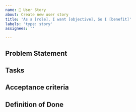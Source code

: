 ```yaml
---
name: 📘 User Story
about: Create new user story
title: 'As a [role], I want [objective], So I [benefit]'
labels: 'type: story'
assignees: ''

---
```

  
## Problem Statement
<!-- 
- [ ] As a [role], I want [objective], So I [benefit]
- [ ] As a x, I want to y which solves z
- [ ] As a x, I want to y which solves z
-->

## Tasks


<!-- 
Keep tasks small, but not too small. As a rule of thumb, a task should be something 
that can be done within a single day, but not in a few minutes' time either.

- [ ] Task 1
- [ ] Develop the login class
-->



## Acceptance criteria
<!-- 
- [ ] Should be able to x
- [ ] Should be able to y
-->
    
## Definition of Done
<!-- 
- [ ] Acceptance criteria met
- [ ] Code reviewed
- [ ] Unit test coverage > 85%
- [ ] Documentation updated
-->
